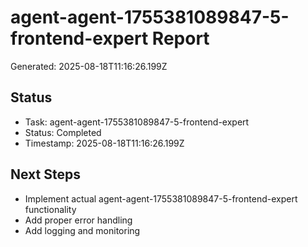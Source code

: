 # agent-agent-1755381089847-5-frontend-expert Report

Generated: 2025-08-18T11:16:26.199Z

## Status
- Task: agent-agent-1755381089847-5-frontend-expert
- Status: Completed
- Timestamp: 2025-08-18T11:16:26.199Z

## Next Steps
- Implement actual agent-agent-1755381089847-5-frontend-expert functionality
- Add proper error handling
- Add logging and monitoring
